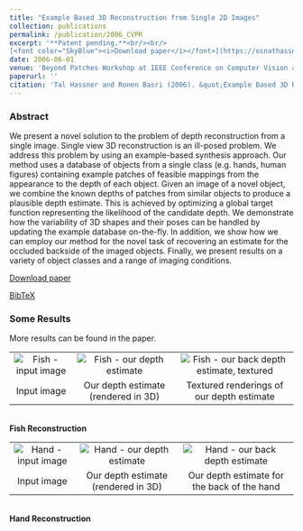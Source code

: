```yaml
---
title: "Example Based 3D Reconstruction from Single 2D Images"
collection: publications
permalink: /publication/2006_CVPR
excerpt: '**Patent pending.**<br/><br/>
[<font color="SkyBlue"><i>Download paper</i></font>](https://osnathassner.github.io/talhassner/projects/By_Example_Reconstruction/BP06_HASSNER_T.pdf) '
date: 2006-06-01
venue: 'Beyond Patches Workshop at IEEE Conference on Computer Vision and Pattern Recognition (CVPR), New-York'
paperurl: ''
citation: 'Tal Hassner and Ronen Basri (2006). &quot;Example Based 3D Reconstruction from Single 2D Images.&quot; <i>Beyond Patches Workshop at IEEE Conference on Computer Vision and Pattern Recognition (CVPR), New-York</i>.'
---
```


### Abstract
We present a novel solution to the problem of depth reconstruction from a single image. Single view 3D reconstruction is an ill-posed problem. We address this problem by using an example-based synthesis approach. Our method uses a database of objects from a single class (e.g. hands, human figures) containing example patches of feasible mappings from the appearance to the depth of each object. Given an image of a novel object, we combine the known depths of patches from similar objects to produce a plausible depth estimate. This is achieved by optimizing a global target function representing the likelihood of the candidate depth. We demonstrate how the variability of 3D shapes and their poses can be handled by updating the example database on-the-fly. In addition, we show how we can employ our method for the novel task of recovering an estimate for the occluded backside of the imaged objects. Finally, we present results on a variety of object classes and a range of imaging conditions. 

[Download paper](https://osnathassner.github.io/talhassner/projects/By_Example_Reconstruction/BP06_HASSNER_T.pdf)

[BibTeX](http://osnathassner.github.io/talhassner/projects/By_Example_Reconstruction/BibTeX.txt)

### Some Results
More results can be found in the paper.<br/>

<table>
  <tr align="center">
    <td>
      <img src='https://osnathassner.github.io/talhassner/projects/By_Example_Reconstruction/FISH1011.jpg' alt='Fish - input image'>         </td>
    <td><img src='https://osnathassner.github.io/talhassner/projects/By_Example_Reconstruction/FISH1011_result.jpg' alt='Fish - our depth estimate'></td>
    <td><img src='https://osnathassner.github.io/talhassner/projects/By_Example_Reconstruction/FISH1011_results_tex.jpg' alt='Fish - our back depth estimate, textured'></td>
  </tr>
  <tr align="center">
    <td>Input image</td>
    <td>Our depth estimate (rendered in 3D)</td>
    <td>Textured renderings of our depth estimate</td>
  </tr>
</table>
<br/><b>Fish Reconstruction</b><br/>

<table>
  <tr align="center">
    <td><img src='https://osnathassner.github.io/talhassner/projects/By_Example_Reconstruction/hand.jpg' alt='Hand - input image'></td>
    <td><img src='https://osnathassner.github.io/talhassner/projects/By_Example_Reconstruction/hand_result.jpg' alt='Hand - our depth estimate'></td>
    <td><img src='https://osnathassner.github.io/talhassner/projects/By_Example_Reconstruction/hand_result_BACK.jpg' alt='Hand - our back depth estimate'></td>
  </tr>
  <tr align="center">
    <td>Input image</td>
    <td>Our depth estimate (rendered in 3D)</td>
    <td>Our depth estimate for the back of the hand</td>
  </tr>
</table>
<br/><b>Hand Reconstruction</b>




